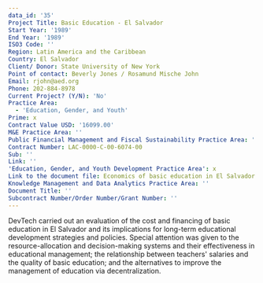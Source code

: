 ```yaml
---
data_id: '35'
Project Title: Basic Education - El Salvador
Start Year: '1989'
End Year: '1989'
ISO3 Code: ''
Region: Latin America and the Caribbean
Country: El Salvador
Client/ Donor: State University of New York
Point of contact: Beverly Jones / Rosamund Mische John
Email: rjohn@aed.org
Phone: 202-884-8978
Current Project? (Y/N): 'No'
Practice Area:
  - 'Education, Gender, and Youth'
Prime: x
Contract Value USD: '16099.00'
M&E Practice Area: ''
Public Financial Management and Fiscal Sustainability Practice Area: ''
Contract Number: LAC-0000-C-00-6074-00
Sub: ''
Link: ''
'Education, Gender, and Youth Development Practice Area': x
Link to the document file: Economics of basic education in El Salvador
Knowledge Management and Data Analytics Practice Area: ''
Document Title: ''
Subcontract Number/Order Number/Grant Number: ''
---
```

DevTech carried out an evaluation of the cost and financing of basic education in El Salvador and its implications for long-term educational development strategies and policies. Special attention was given to the resource-allocation and decision-making systems and their effectiveness in educational management; the relationship between teachers' salaries and the quality of basic education; and the alternatives to improve the management of education via decentralization.